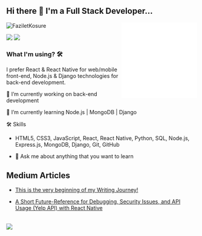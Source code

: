 ## Hi there 👋 I'm a Full Stack Developer...

<img src="animation_500_kd7ngokt.gif" alt="react-native" width=200 height=200 align="right">

<p align="left"> <img src="https://komarev.com/ghpvc/?username=FaziletKosure" alt="FaziletKosure" /> </p>

[![](https://img.shields.io/badge/linkedin-%230077B5.svg?&style=for-the-badge&logo=linkedin&logoColor=white)](https://www.linkedin.com/in/faziletkosure/)
[![](https://img.shields.io/badge/medium-%2312100E.svg?&style=for-the-badge&logo=medium&logoColor=white)](https://faziletkosure1.medium.com/)

<!-- <img src="./animation_500_kd7ngokt.gif" alt="react-native"  width=200 height=200 align="right"> -->

### What I'm using? 🛠

I prefer React & React Native for web/mobile front-end, Node.js & Django technologies for back-end development.
<br/>

🔭 I’m currently working on back-end development

🌱 I’m currently learning Node.js | MongoDB | Django

🛠 Skills<br/>

- HTML5, CSS3, JavaScript, React, React Native, Python, SQL, Node.js, Express.js, MongoDB, Django, Git, GitHub

- 💬 Ask me about anything that you want to learn

## Medium Articles

- [This is the very beginning of my Writing Journey!](https://faziletkosure1.medium.com/this-is-the-very-beginning-of-my-writing-journey-fc0edd3bae07)

- [A Short Future-Reference for Debugging, Security Issues, and API Usage (Yelp API) with React Native](https://faziletkosure1.medium.com/a-short-future-reference-for-debugging-security-issues-and-api-usage-yelp-api-with-react-native-b21e4dbcc15a)

<br>
<img src="https://github-readme-stats.vercel.app/api?username=FaziletKosure&show_icons=true&theme=tokyonight" align="center">
